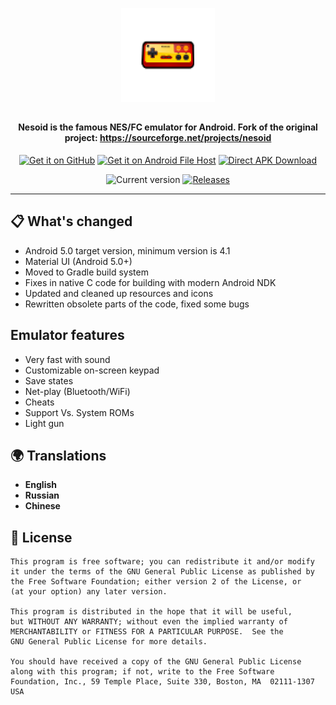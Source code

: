 <div align="center">

<p><img src="app/app_icon-web.png" width="150"></p>
<h2><b></b></h2>
<h4>Nesoid is the famous NES/FC emulator for Android. Fork of the original project: <a href="https://sourceforge.net/projects/nesoid">https://sourceforge.net/projects/nesoid</a></h4>

[<img alt="Get it on GitHub" height="80" src="https://tachibanagenerallaboratories.github.io/images/badges/GitHub/get-it-on-github.png">](https://github.com/proninyaroslav/nesoid/releases)
[<img alt="Get it on Android File Host" height="80" src="https://tachibanagenerallaboratories.github.io/images/badges/Android%20File%20Host/android-file-host-badge.png">](https://www.androidfilehost.com/?w=files&flid=334324)
[<img alt="Direct APK Download" height="80" src="https://tachibanagenerallaboratories.github.io/images/badges/Direct%20Download/direct-apk-download.png">](https://proninyaroslav.ru/mirror/nesoid)

![Current version](https://img.shields.io/github/release/proninyaroslav/nesoid.svg?logo=github)
[![Releases](https://img.shields.io/github/downloads/proninyaroslav/nesoid/total.svg)](https://github.com/proninyaroslav/nesoid/releases)

</div>

----

## 📋 What's changed

* Android 5.0 target version, minimum version is 4.1
* Material UI (Android 5.0+)
* Moved to Gradle build system
* Fixes in native C code for building with modern Android NDK
* Updated and cleaned up resources and icons
* Rewritten obsolete parts of the code, fixed some bugs

## Emulator features

* Very fast with sound
* Customizable on-screen keypad
* Save states
* Net-play (Bluetooth/WiFi)
* Cheats
* Support Vs. System ROMs
* Light gun

## 🌍 Translations

 - **English**
 - **Russian**
 - **Chinese**

## 📄 License

    This program is free software; you can redistribute it and/or modify
    it under the terms of the GNU General Public License as published by
    the Free Software Foundation; either version 2 of the License, or
    (at your option) any later version.

    This program is distributed in the hope that it will be useful,
    but WITHOUT ANY WARRANTY; without even the implied warranty of
    MERCHANTABILITY or FITNESS FOR A PARTICULAR PURPOSE.  See the
    GNU General Public License for more details.

    You should have received a copy of the GNU General Public License
    along with this program; if not, write to the Free Software
    Foundation, Inc., 59 Temple Place, Suite 330, Boston, MA  02111-1307  USA
